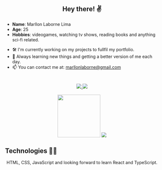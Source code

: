 ## <p align="center"> Hey there! ✌️</p>

* **Name**: Marllon Laborne Lima
* **Age**: 25
* **Hobbies**: videogames, watching tv shows, reading books and anything sci-fi related.

- 🛠️ I'm currently working on my projects to fullfil my portfolio.
- 🚀 Always learning new things and getting a better version of me each day.
- 📫 You can contact me at: marllonlaborne@gmail.com
#
<div align="center">
  <a href="https://www.linkedin.com/in/marllonlaborne/" target="_blank">
    <img src="https://img.shields.io/badge/linkedin-%230077B5.svg?style=for-the-badge&logo=linkedin&logoColor=white">
  </a>
  <a href="mailto:marllonlaborne@gmail.com" target="_blank">
    <img src="https://img.shields.io/badge/Gmail-D14836?style=for-the-badge&logo=gmail&logoColor=white">
  </a>
</div>

<br>

<div align="center">
  <img height="140em" src="https://github-readme-stats.vercel.app/api?username=marllonlaborne&theme=codeSTACKr&show_icons=true&count_private=true&include_all_commits=true">
  <img src="https://github-readme-stats.vercel.app/api/top-langs/?username=marllonlaborne&theme=codeSTACKr&layout=compact">
</div>
    
## Technologies 👨‍💻

<p align="center"> HTML, CSS, JavaScript and looking forward to learn React and TypeScript.</p>
